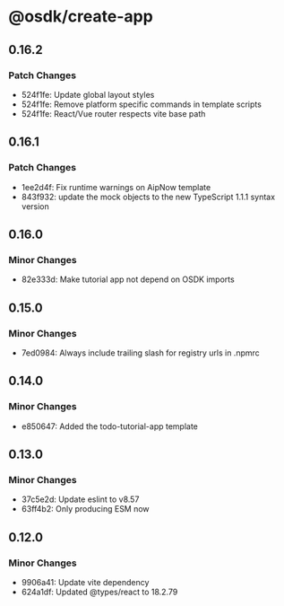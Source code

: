 # @osdk/create-app

## 0.16.2

### Patch Changes

- 524f1fe: Update global layout styles
- 524f1fe: Remove platform specific commands in template scripts
- 524f1fe: React/Vue router respects vite base path

## 0.16.1

### Patch Changes

- 1ee2d4f: Fix runtime warnings on AipNow template
- 843f932: update the mock objects to the new TypeScript 1.1.1 syntax version

## 0.16.0

### Minor Changes

- 82e333d: Make tutorial app not depend on OSDK imports

## 0.15.0

### Minor Changes

- 7ed0984: Always include trailing slash for registry urls in .npmrc

## 0.14.0

### Minor Changes

- e850647: Added the todo-tutorial-app template

## 0.13.0

### Minor Changes

- 37c5e2d: Update eslint to v8.57
- 63ff4b2: Only producing ESM now

## 0.12.0

### Minor Changes

- 9906a41: Update vite dependency
- 624a1df: Updated @types/react to 18.2.79
